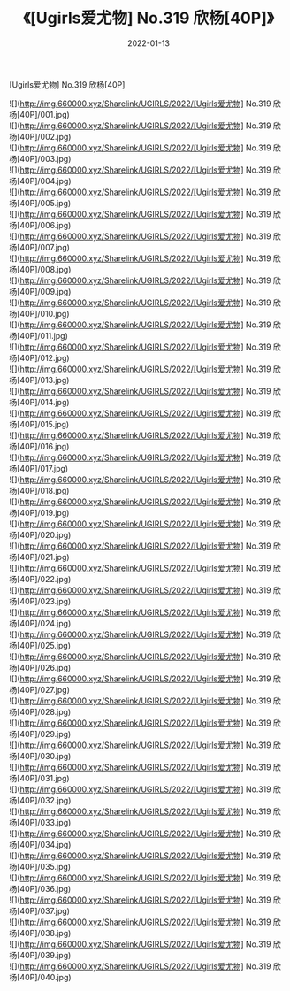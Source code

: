 ﻿---
layout: post
title:  《[Ugirls爱尤物] No.319 欣杨[40P]》
date:   2022-01-13
img: http://img.660000.xyz/Sharelink/UGIRLS/2022/[Ugirls爱尤物] No.319 欣杨[40P]/000.jpg
categories: [美女, 清纯, 唯美]
---

[Ugirls爱尤物] No.319 欣杨[40P]

  ![](http://img.660000.xyz/Sharelink/UGIRLS/2022/[Ugirls爱尤物] No.319 欣杨[40P]/001.jpg) <br> ![](http://img.660000.xyz/Sharelink/UGIRLS/2022/[Ugirls爱尤物] No.319 欣杨[40P]/002.jpg) <br> ![](http://img.660000.xyz/Sharelink/UGIRLS/2022/[Ugirls爱尤物] No.319 欣杨[40P]/003.jpg) <br> ![](http://img.660000.xyz/Sharelink/UGIRLS/2022/[Ugirls爱尤物] No.319 欣杨[40P]/004.jpg) <br> ![](http://img.660000.xyz/Sharelink/UGIRLS/2022/[Ugirls爱尤物] No.319 欣杨[40P]/005.jpg) <br> ![](http://img.660000.xyz/Sharelink/UGIRLS/2022/[Ugirls爱尤物] No.319 欣杨[40P]/006.jpg) <br> ![](http://img.660000.xyz/Sharelink/UGIRLS/2022/[Ugirls爱尤物] No.319 欣杨[40P]/007.jpg) <br> ![](http://img.660000.xyz/Sharelink/UGIRLS/2022/[Ugirls爱尤物] No.319 欣杨[40P]/008.jpg) <br> ![](http://img.660000.xyz/Sharelink/UGIRLS/2022/[Ugirls爱尤物] No.319 欣杨[40P]/009.jpg) <br> ![](http://img.660000.xyz/Sharelink/UGIRLS/2022/[Ugirls爱尤物] No.319 欣杨[40P]/010.jpg) <br> ![](http://img.660000.xyz/Sharelink/UGIRLS/2022/[Ugirls爱尤物] No.319 欣杨[40P]/011.jpg) <br> ![](http://img.660000.xyz/Sharelink/UGIRLS/2022/[Ugirls爱尤物] No.319 欣杨[40P]/012.jpg) <br> ![](http://img.660000.xyz/Sharelink/UGIRLS/2022/[Ugirls爱尤物] No.319 欣杨[40P]/013.jpg) <br> ![](http://img.660000.xyz/Sharelink/UGIRLS/2022/[Ugirls爱尤物] No.319 欣杨[40P]/014.jpg) <br> ![](http://img.660000.xyz/Sharelink/UGIRLS/2022/[Ugirls爱尤物] No.319 欣杨[40P]/015.jpg) <br> ![](http://img.660000.xyz/Sharelink/UGIRLS/2022/[Ugirls爱尤物] No.319 欣杨[40P]/016.jpg) <br> ![](http://img.660000.xyz/Sharelink/UGIRLS/2022/[Ugirls爱尤物] No.319 欣杨[40P]/017.jpg) <br> ![](http://img.660000.xyz/Sharelink/UGIRLS/2022/[Ugirls爱尤物] No.319 欣杨[40P]/018.jpg) <br> ![](http://img.660000.xyz/Sharelink/UGIRLS/2022/[Ugirls爱尤物] No.319 欣杨[40P]/019.jpg) <br> ![](http://img.660000.xyz/Sharelink/UGIRLS/2022/[Ugirls爱尤物] No.319 欣杨[40P]/020.jpg) <br> ![](http://img.660000.xyz/Sharelink/UGIRLS/2022/[Ugirls爱尤物] No.319 欣杨[40P]/021.jpg) <br> ![](http://img.660000.xyz/Sharelink/UGIRLS/2022/[Ugirls爱尤物] No.319 欣杨[40P]/022.jpg) <br> ![](http://img.660000.xyz/Sharelink/UGIRLS/2022/[Ugirls爱尤物] No.319 欣杨[40P]/023.jpg) <br> ![](http://img.660000.xyz/Sharelink/UGIRLS/2022/[Ugirls爱尤物] No.319 欣杨[40P]/024.jpg) <br> ![](http://img.660000.xyz/Sharelink/UGIRLS/2022/[Ugirls爱尤物] No.319 欣杨[40P]/025.jpg) <br> ![](http://img.660000.xyz/Sharelink/UGIRLS/2022/[Ugirls爱尤物] No.319 欣杨[40P]/026.jpg) <br> ![](http://img.660000.xyz/Sharelink/UGIRLS/2022/[Ugirls爱尤物] No.319 欣杨[40P]/027.jpg) <br> ![](http://img.660000.xyz/Sharelink/UGIRLS/2022/[Ugirls爱尤物] No.319 欣杨[40P]/028.jpg) <br> ![](http://img.660000.xyz/Sharelink/UGIRLS/2022/[Ugirls爱尤物] No.319 欣杨[40P]/029.jpg) <br> ![](http://img.660000.xyz/Sharelink/UGIRLS/2022/[Ugirls爱尤物] No.319 欣杨[40P]/030.jpg) <br> ![](http://img.660000.xyz/Sharelink/UGIRLS/2022/[Ugirls爱尤物] No.319 欣杨[40P]/031.jpg) <br> ![](http://img.660000.xyz/Sharelink/UGIRLS/2022/[Ugirls爱尤物] No.319 欣杨[40P]/032.jpg) <br> ![](http://img.660000.xyz/Sharelink/UGIRLS/2022/[Ugirls爱尤物] No.319 欣杨[40P]/033.jpg) <br> ![](http://img.660000.xyz/Sharelink/UGIRLS/2022/[Ugirls爱尤物] No.319 欣杨[40P]/034.jpg) <br> ![](http://img.660000.xyz/Sharelink/UGIRLS/2022/[Ugirls爱尤物] No.319 欣杨[40P]/035.jpg) <br> ![](http://img.660000.xyz/Sharelink/UGIRLS/2022/[Ugirls爱尤物] No.319 欣杨[40P]/036.jpg) <br> ![](http://img.660000.xyz/Sharelink/UGIRLS/2022/[Ugirls爱尤物] No.319 欣杨[40P]/037.jpg) <br> ![](http://img.660000.xyz/Sharelink/UGIRLS/2022/[Ugirls爱尤物] No.319 欣杨[40P]/038.jpg) <br> ![](http://img.660000.xyz/Sharelink/UGIRLS/2022/[Ugirls爱尤物] No.319 欣杨[40P]/039.jpg) <br> ![](http://img.660000.xyz/Sharelink/UGIRLS/2022/[Ugirls爱尤物] No.319 欣杨[40P]/040.jpg) <br>